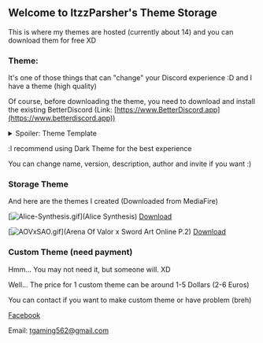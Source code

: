 ## Welcome to ItzzParsher's Theme Storage

This is where my themes are hosted (currently about 14) and you can download them for free XD

### Theme:

It's one of those things that can "change" your Discord experience :D and I have a theme (high quality)

Of course, before downloading the theme, you need to download and install the existing BetterDiscord
(Link: [https://www.BetterDiscord.app](https://www.betterdiscord.app))

<details> 
  <summary>Spoiler: Theme Template </summary>
   A1: 
Here is the theme template

```template

  /**
  * @name Template
  * @version 1.0.0
  * @description Created by ItzzParsher - Based on the Reborn theme
  * @author ItzzParsher
  * @invite rprnUUasgp
  * @Source https://github.com/monstrousdev/themes
  * @website https://betterdiscord.app/theme/Reborn
  */
  @import url("https://monstrousdev.github.io/themes/phoenix-bundle/reborn.css");
  @import url('https://fonts.googleapis.com/css2?family=Kalam');
  @import url('https://codedotspectra.github.io/themes/core/custom-font.css');
  @import url('https://discordstyles.github.io/HorizontalServerList/dist/HorizontalServerList.css');
  :root {
  --roundness: 50px;
  --main-color: rgba(255, 255, 255, 0.251);
  --hover-color: #03679b;
  --home-color: #5f5f5f;
  --home-size: 60px;
  --shadow: #00000078;
  --background-image: url('https://wallpapercave.com/wp/wp2301635.jpg');
  --background-blur: 0.5px;
  --background-darkness: 0.6;
  --popup-background: url('https://wallpapercave.com/wp/wp2301635.jpg');
  --HSL-server-icon-size: 40px;
  --HSL-server-spacing: 10px;
  --customFont: 'Kalam';
  }
```
</details>

:l recommend using Dark Theme for the best experience

You can change name, version, description, author and invite if you want :)

### Storage Theme

And here are the themes I created (Downloaded from MediaFire)

[![Alice-Synthesis.gif](https://i.postimg.cc/yY7YpJy2/Alice-Synthesis.gif)](Alice Synthesis) [Download](https://www.bit.ly/AliceSynthesis)


[![AOVxSAO.gif](https://j.gifs.com/83zm1o.gif)](Arena Of Valor x Sword Art Online P.2) [Download](https://www.mediafire.com/file/ur0cay9l5e9uiny/AOVxSAOv2.theme.css/file)

### Custom Theme (need payment)

Hmm... You may not need it, but someone will. XD

Well... The price for 1 custom theme can be around 1-5 Dollars (2-6 Euros)

You can contact if you want to make custom theme or have problem (breh)

[Facebook](https://www.facebook.com/itzzparsher)

Email: tgaming562@gmail.com
